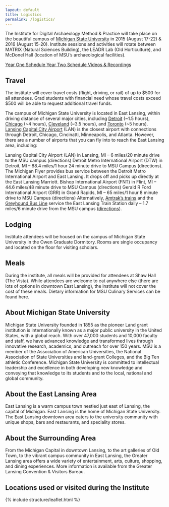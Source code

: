 ```yaml
---
layout: default
title: Logistics
permalink: /logistics/
---
```


The Institute for Digital Archaeology Method & Practice will take place on the beautiful campus of [Michigan State University](https://msu.edu/) in 2015 (August 17-22) & 2016 (August 15-20).  Institute sessions and activities will rotate between MATRIX (Natural Sciences Building), the LEADR Lab (Old Horticulture), and McDonel Hall (location of MSU’s archaeological facilities).

<div class="text-center mb-4">
  <a href="/schedule/year-one-schedule/" class="btn btn-outline-dark btn-md me-3 mb-2">
    <i class="fas fa-calendar-alt me-2"></i>Year One Schedule
  </a>
  <a href="/schedule/year-two-schedule/" class="btn btn-outline-dark btn-md me-3 mb-2">
    <i class="fas fa-calendar-check me-2"></i>Year Two Schedule
  </a>
  <a href="/schedule/videos/" class="btn btn-outline-dark btn-md mb-2">
    <i class="fas fa-video me-2"></i>Videos & Recordings
  </a>
</div>

## Travel
The institute will cover travel costs (flight, driving, or rail) of up to $500 for all attendees.  Grad students with financial need whose travel costs exceed $500 will be able to request additional travel funds.

The campus of Michigan State University is located in East Lansing, within driving distance of several major cities, including [Detroit](https://www.google.com/maps/dir/Detroit,+MI/Michigan+State+University,+220+Trowbridge+Rd,+East+Lansing,+MI+48824/@42.7024793,-84.4530686,14z/data=!4m13!4m12!1m5!1m1!1s0x8824ca0110cb1d75:0x5776864e35b9c4d2!2m2!1d-83.0457538!2d42.331427!1m5!1m1!1s0x8822c259da888d63:0x6e9898ab05aa3b3f!2m2!1d-84.482172!2d42.701848?hl=en) (~1.5 hours), [Chicago](https://www.google.com/maps/dir/Chicago,+IL/Michigan+State+University,+220+Trowbridge+Rd,+East+Lansing,+MI+48824/@42.1513587,-87.2462602,8z/data=!3m1!4b1!4m13!4m12!1m5!1m1!1s0x880e2c3cd0f4cbed:0xafe0a6ad09c0c000!2m2!1d-87.6297982!2d41.8781136!1m5!1m1!1s0x8822c259da888d63:0x6e9898ab05aa3b3f!2m2!1d-84.482172!2d42.701848?hl=en) (~4 hours), [Cleveland](https://www.google.com/maps/dir/Cleveland,+OH/Michigan+State+University,+220+Trowbridge+Rd,+East+Lansing,+MI+48824/@41.7343647,-84.2771682,8z/data=!3m1!4b1!4m13!4m12!1m5!1m1!1s0x8830ef2ee3686b2d:0xed04cb55f7621842!2m2!1d-81.6943605!2d41.49932!1m5!1m1!1s0x8822c259da888d63:0x6e9898ab05aa3b3f!2m2!1d-84.482172!2d42.701848?hl=en) (~3.5 hours), and [Toronto](https://www.google.com/maps/dir/Toronto,+ON,+Canada/Michigan+State+University,+220+Trowbridge+Rd,+East+Lansing,+MI+48824/@42.918134,-84.3060886,7z/data=!3m1!4b1!4m13!4m12!1m5!1m1!1s0x89d4cb90d7c63ba5:0x323555502ab4c477!2m2!1d-79.3831843!2d43.653226!1m5!1m1!1s0x8822c259da888d63:0x6e9898ab05aa3b3f!2m2!1d-84.482172!2d42.701848?hl=en) (~5 hours). [Lansing Capital City Airport](http://www.flylansing.com/) (LAN) is the closest airport with connections through Detroit, Chicago, Cincinatti, Minneapolis, and Atlanta. However, there are a number of airports that you can fly into to reach the East Lansing area, including:

Lansing Capital City Airport (LAN) in Lansing, MI – 6 miles/20 minute drive to the MSU campus (directions)
Detroit Metro International Airport (DTW) in Detroit, MI – 88.4 miles/1 hour 24 minute drive to MSU Campus (directions). The Michigan Flyer provides bus service between the Detroit Metro International Airport and East Lansing. It drops off and picks up directly at the East Lansing Marriott.
Bishop International Airport (FNT) in Flint, MI – 44.6 miles/48 minute drive to MSU Campus (directions)
Gerald R Ford International Airport (GRR) in Grand Rapids, MI – 65 miles/1 hour 8 minute drive to MSU Campus (directions)
Alternatively, [Amtrak’s trains](http://www.amtrak.com/servlet/ContentServer?pagename=am/am2Station/Station_Page&code=LNS) and the [Greyhound Bus Line](http://www.greyhound.com/) service the East Lansing Train Station daily – 1.7 miles/6 minute drive from the MSU campus ([directions](https://www.google.com/maps/dir/1240+S+Harrison+Rd,+East+Lansing,+MI+48823/42.7309009,-84.4763531/@42.7293169,-84.4774967,16z/data=!4m9!4m8!1m5!1m1!1s0x8822c26ef70128cf:0xe37de531d43c0c3a!2m2!1d-84.4941024!2d42.7193499!1m0!3e0?hl=en)).

## Lodging
Institute attendees will be housed on the campus of Michigan State University in the Owen Graduate Dormitory.  Rooms are single occupancy and located on the floor for visiting scholars.

## Meals

During the institute, all meals will be provided for attendees at Shaw Hall (The Vista).  While attendees are welcome to eat anywhere else (there are lots of options in downtown East Lansing), the institute will not cover the cost of these meals.  Dietary information for MSU Culinary Services can be found here.

## About Michigan State University

Michigan State University founded in 1855 as the pioneer Land grant institution is internationally known as a major public university in the United States, with a global reach. With over 47,000 students and 10,000 faculty and staff, we have advanced knowledge and transformed lives through innovative research, academics, and outreach for over 150 years. MSU is a member of the Association of American Universities, the National Association of State Universities and land-grant Colleges, and the Big Ten athletic Conference. Michigan State University is committed to intellectual leadership and excellence in both developing new knowledge and conveying that knowledge to its students and to the local, national and global community.

## About the East Lansing Area

East Lansing is a warm campus town nestled just east of Lansing, the capital of Michigan. East Lansing is the home of Michigan State University. The East Lansing downtown area caters to the university community with unique shops, bars and restaurants, and speciality stores.

## About the Surrounding Area

From the Michigan Capital in downtown Lansing, to the art galleries of Old Town, to the vibrant campus community in East Lansing, the Greater Lansing area offers a wide variety of entertainment, arts, culture, shopping, and dining experiences. More information is available from the Greater Lansing Convention & Visitors Bureau.

## Locations used or visited during the Institute

{% include structure/leaflet.html %}
